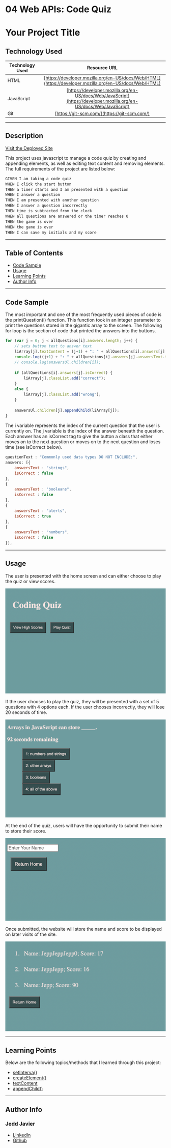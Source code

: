 # 04 Web APIs: Code Quiz




# Your Project Title 

## Technology Used 

| Technology Used         | Resource URL           | 
| ------------- |:-------------:| 
| HTML    | [https://developer.mozilla.org/en-US/docs/Web/HTML](https://developer.mozilla.org/en-US/docs/Web/HTML) | 
| JavaScript | [https://developer.mozilla.org/en-US/docs/Web/JavaScript](https://developer.mozilla.org/en-US/docs/Web/JavaScript)|   
| Git | [https://git-scm.com/](https://git-scm.com/)     |    

<hr>

## Description 

[Visit the Deployed Site](https://jeppjeppjepp0.github.io/CodingQuiz/)

This project uses javascript to manage a code quiz by creating and appending elements, as well as editing text content and removing elements. The full requirements of the project are listed below:

```md
GIVEN I am taking a code quiz
WHEN I click the start button
THEN a timer starts and I am presented with a question
WHEN I answer a question
THEN I am presented with another question
WHEN I answer a question incorrectly
THEN time is subtracted from the clock
WHEN all questions are answered or the timer reaches 0
THEN the game is over
WHEN the game is over
THEN I can save my initials and my score
```

<hr>

## Table of Contents


* [Code Sample](#code-sample)
* [Usage](#usage)
* [Learning Points](#learning-points)
* [Author Info](#author-info)

<hr>

## Code Sample

The most important and one of the most frequently used pieces of code is the printQuestion(i) function. This function took in an integer parameter to print the questions stored in the gigantic array to the screen. The following for loop is the section of code that printed the answers into the buttons.

```js
for (var j = 0; j < allQuestions[i].answers.length; j++) {
    // sets button text to answer text
    liArray[j].textContent = (j+1) + ": " + allQuestions[i].answers[j].answersText;
    console.log((j+1) + ": " + allQuestions[i].answers[j].answersText.textContent);
    // console.log(answersUl.children[i]);

    if (allQuestions[i].answers[j].isCorrect) {
        liArray[j].classList.add("correct");
    }
    else {
        liArray[j].classList.add("wrong");
    }

    answersUl.children[j].appendChild(liArray[j]);
}
```

The i variable represents the index of the current question that the user is currently on. The j variable is the index of the answer beneath the question. Each answer has an isCorrect tag to give the button a class that either moves on to the next question or moves on to the next question and loses time (see isCorrect below).

```js
questionText : "Commonly used data types DO NOT INCLUDE:",
answers: [{
    answersText : "strings",
    isCorrect : false
},
{
    answersText : "booleans",
    isCorrect : false
},
{
    answersText : "alerts",
    isCorrect : true
},
{
    answersText : "numbers",
    isCorrect : false
}],
```

<hr>

## Usage 

The user is presented with the home screen and can either choose to play the quiz or view scores.

![Home Screen](images/homescreen.png)

If the user chooses to play the quiz, they will be presented with a set of 5 questions with 4 options each. If the user chooses incorrectly, they will lose 20 seconds of time.

![Question Example](images/questionex.png)

At the end of the quiz, users will have the opportunity to submit their name to store their score.

![Form Example](images/formex.png)

Once submitted, the website will store the name and score to be displayed on later visits of the site.

![Scores Example](images/scoresex.png)

<hr>

## Learning Points 

Below are the following topics/methods that I learned through this project:

 * [setInterva()](https://www.w3schools.com/jsref/met_win_clearinterval.asp)
 * [createElement()](https://www.w3schools.com/jsref/met_document_createelement.asp)
 * [textContent](https://www.w3schools.com/jsref/prop_node_textcontent.asp)
 * [appendChild()](https://www.w3schools.com/jsref/met_node_appendchild.asp)

<hr>

## Author Info


### Jedd Javier

* [LinkedIn](https://www.linkedin.com/in/jedd-javier-4b323426b/)
* [Github](github.com/jeppjeppjepp0)